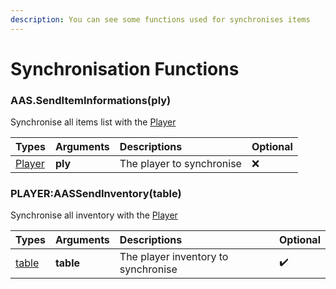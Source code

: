 ```yaml
---
description: You can see some functions used for synchronises items
---
```

# Synchronisation Functions

### AAS.SendItemInformations(ply)
Synchronise all items list with the [Player](https://wiki.facepunch.com/gmod/Player)

| Types | Arguments | Descriptions | Optional |
| :--- | :--- | :--- | :--- |
| [Player](https://wiki.facepunch.com/gmod/Player) | **ply** | The player to synchronise | ❌ |

### PLAYER:AASSendInventory(table)
Synchronise all inventory with the [Player](https://wiki.facepunch.com/gmod/Player)

| Types | Arguments | Descriptions | Optional |
| :--- | :--- | :--- | :--- |
| [table](https://www.lua.org/pil/2.5.html) | **table** | The player inventory to synchronise | ✔️ |